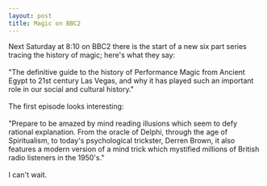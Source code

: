 ```yaml
--- 
layout: post
title: Magic on BBC2
---
```

Next Saturday at 8:10 on BBC2 there is the start of a new six part series tracing the history of magic; here's what they say:<br /><br />"The definitive guide to the history of Performance Magic from Ancient Egypt to 21st century Las Vegas, and why it has played such an important role in our social and cultural history." <br /><br />The first episode looks interesting:<br /><br />"Prepare to be amazed by mind reading illusions which seem to defy rational explanation. From the oracle of Delphi, through the age of Spiritualism, to today's psychological trickster, Derren Brown, it also features a modern version of a mind trick which mystified millions of British radio listeners in the 1950's."<br /><br />I can't wait.
